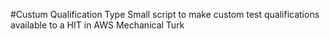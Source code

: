#Custum Qualification Type
Small script to make custom test qualifications available to a HIT in AWS Mechanical Turk
